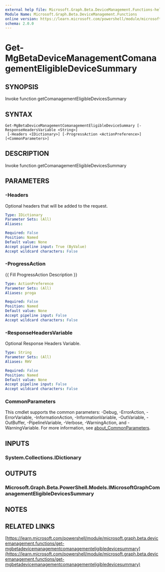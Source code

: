 ```yaml
---
external help file: Microsoft.Graph.Beta.DeviceManagement.Functions-help.xml
Module Name: Microsoft.Graph.Beta.DeviceManagement.Functions
online version: https://learn.microsoft.com/powershell/module/microsoft.graph.beta.devicemanagement.functions/get-mgbetadevicemanagementcomanagementeligibledevicesummary
schema: 2.0.0
---
```


# Get-MgBetaDeviceManagementComanagementEligibleDeviceSummary

## SYNOPSIS
Invoke function getComanagementEligibleDevicesSummary

## SYNTAX

```
Get-MgBetaDeviceManagementComanagementEligibleDeviceSummary [-ResponseHeadersVariable <String>]
 [-Headers <IDictionary>] [-ProgressAction <ActionPreference>] [<CommonParameters>]
```

## DESCRIPTION
Invoke function getComanagementEligibleDevicesSummary

## PARAMETERS

### -Headers
Optional headers that will be added to the request.

```yaml
Type: IDictionary
Parameter Sets: (All)
Aliases:

Required: False
Position: Named
Default value: None
Accept pipeline input: True (ByValue)
Accept wildcard characters: False
```

### -ProgressAction
{{ Fill ProgressAction Description }}

```yaml
Type: ActionPreference
Parameter Sets: (All)
Aliases: proga

Required: False
Position: Named
Default value: None
Accept pipeline input: False
Accept wildcard characters: False
```

### -ResponseHeadersVariable
Optional Response Headers Variable.

```yaml
Type: String
Parameter Sets: (All)
Aliases: RHV

Required: False
Position: Named
Default value: None
Accept pipeline input: False
Accept wildcard characters: False
```

### CommonParameters
This cmdlet supports the common parameters: -Debug, -ErrorAction, -ErrorVariable, -InformationAction, -InformationVariable, -OutVariable, -OutBuffer, -PipelineVariable, -Verbose, -WarningAction, and -WarningVariable. For more information, see [about_CommonParameters](http://go.microsoft.com/fwlink/?LinkID=113216).

## INPUTS

### System.Collections.IDictionary
## OUTPUTS

### Microsoft.Graph.Beta.PowerShell.Models.IMicrosoftGraphComanagementEligibleDevicesSummary
## NOTES

## RELATED LINKS

[https://learn.microsoft.com/powershell/module/microsoft.graph.beta.devicemanagement.functions/get-mgbetadevicemanagementcomanagementeligibledevicesummary](https://learn.microsoft.com/powershell/module/microsoft.graph.beta.devicemanagement.functions/get-mgbetadevicemanagementcomanagementeligibledevicesummary)





























































